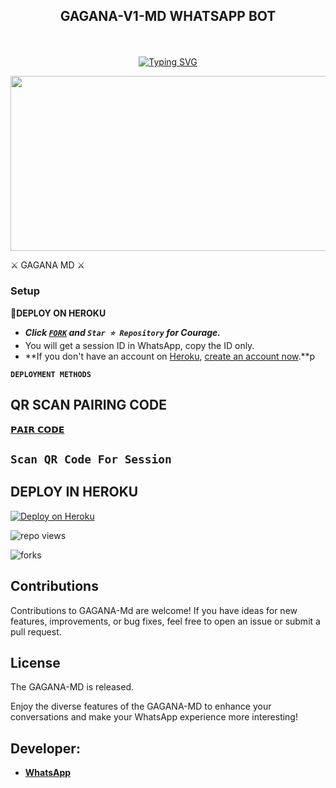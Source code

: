 
## <p align="center"> GAGANA-V1-MD WHATSAPP BOT
<br>

<p align="center"><a href="https://git.io/typing-svg"><img src="https://readme-typing-svg.demolab.com?font=EB+Garamond&weight=800&size=28&duration=4000&pause=1000&random=false&width=435&lines=WELCOME+TO+THE+DEXTER-V1-MD;MULTI-DEVICE+WHATSAPP+BOT;DEVELOPED+BY+DEXTER;RELEASED+DATE+24%2F03%2F2024." alt="Typing SVG" /></a>
</p>


<img src="[[https://telegra.ph/file/7d08ef891cbe7d31e682b.jpg](https://telegra.ph/file/45e209c39ce132e5e4898.jpg)](https://telegra.ph/file/45e209c39ce132e5e4898.jpg)" width="540" height="280" />
</p>         ⚔ GAGANA MD ⚔

### Setup

**📌DEPLOY ON HEROKU**
   - ***Click [`FORK`](https://github.com/Purnageethanajana/DEXTER-V1-MD/fork) and `Star ⭐ Repository` for Courage.***
   - You will get a session ID in WhatsApp, copy the ID only.
   - **If you don't have an account on [Heroku](https://signup.heroku.com/), [create an account now](https://signup.heroku.com/).**p
</p>

**`DEPLOYMENT METHODS`**

## QR SCAN PAIRING CODE
[𝗣𝗔𝗜𝗥 𝗖𝗢𝗗𝗘](https://dexter-md-pair-code-2535d3cf470f.herokuapp.com/)

## `Scan QR Code For Session`


## DEPLOY IN HEROKU

 [![Deploy on Heroku](https://www.herokucdn.com/deploy/button.svg)](https://dashboard.heroku.com/new?template=https://github.com/Purnageethanajana/DEXTER-V1-MD/)

   </details>
</P>

![repo views](https://hits.seeyoufarm.com/api/count/incr/badge.svg?url=https%3A%2F%2Fgithub.com%2FPurnageethanjana%2FDEXTER-V1-MD&count_bg=%2379C83D&title_bg=%23555555&icon=gitpod.svg&icon_color=%23E7E7E7&title=Views&edge_flat=false)

![forks](https://img.shields.io/github/forks/Purnageethanjana/DEXTER-V1-MD?label=Forks&style=social)



## Contributions

Contributions to GAGANA-Md are welcome! If you have ideas for new features, improvements, or bug fixes, feel free to open an issue or submit a pull request.

## License

The GAGANA-MD is released.

Enjoy the diverse features of the GAGANA-MD  to enhance your conversations and make your WhatsApp experience more interesting!

## Developer:
- [**WhatsApp**](https://wa.me/94789958225)

